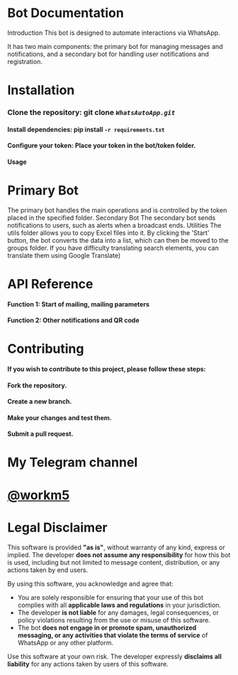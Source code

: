 # **Bot Documentation**

Introduction
This bot is designed to automate interactions via WhatsApp. 

It has two main components: the primary bot for managing messages and notifications, and a secondary bot for handling user notifications and registration.

# **Installation**

### Clone the repository: git clone _`WhatsAutoApp.git`_

#### Install dependencies: pip install `-r requirements.txt`

#### Configure your token: Place your token in the bot/token folder.

#### Usage

# **Primary Bot**

The primary bot handles the main operations and is controlled by the token placed in the specified folder.
Secondary Bot
The secondary bot sends notifications to users, such as alerts when a broadcast ends.
Utilities
The utils folder allows you to copy Excel files into it. By clicking the 'Start' button, the bot converts the data into a list, which can then be moved to the groups folder.
If you have difficulty translating search elements, you can translate them using Google Translate)

# API Reference

#### Function 1: Start of mailing, mailing parameters

#### Function 2: Other notifications and QR code

# Contributing

#### If you wish to contribute to this project, please follow these steps:

#### Fork the repository.

#### Create a new branch.

#### Make your changes and test them.

#### Submit a pull request.

# My Telegram channel
# [@workm5](https://t.me/workm5)

# Legal Disclaimer

This software is provided **"as is"**, without warranty of any kind, express or implied. 
The developer **does not assume any responsibility** for how this bot is used, including but not limited to message content, 
distribution, or any actions taken by end users.  

By using this software, you acknowledge and agree that:  
- You are solely responsible for ensuring that your use of this bot complies with all **applicable laws and regulations** in your jurisdiction.  
- The developer **is not liable** for any damages, legal consequences, or policy violations resulting from the use or misuse of this software.  
- The bot **does not engage in or promote spam, unauthorized messaging, or any activities that violate the terms of service** of WhatsApp or any other platform.  

Use this software at your own risk. The developer expressly **disclaims all liability** for any actions taken by users of this software.
